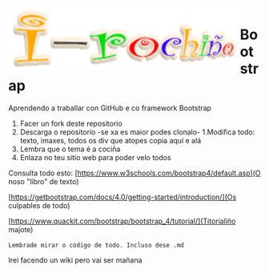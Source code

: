 <img style="float:left" height="128px"   src="/imaxes/logo.png" alt="" />

# Bootstrap
Aprendendo a traballar con GitHub e  co framework Bootstrap 

1. Facer un fork deste repositorio
1. Descarga o repositorio -se xa es maior podes clonalo-
1.Modifica todo: texto, imaxes, todos os div que atopes copia aquí e alá
1. Lembra que o tema é a cociña 
1. Enlaza no teu sitio web para poder velo todos 


Consulta todo esto:
[https://www.w3schools.com/bootstrap4/default.asp](O noso "libro" de texto)

[https://getbootstrap.com/docs/4.0/getting-started/introduction/](Os culpables de todo)

[https://www.quackit.com/bootstrap/bootstrap_4/tutorial/](Titorialiño majote)
```
Lembrade mirar o código de todo. Incluso dese .md
```

Irei facendo un wiki pero vai ser mañana
